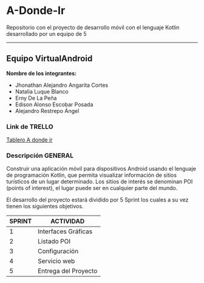 # A-Donde-Ir
Repositorio con el proyecto de desarrollo móvil con el lenguaje Kotlin desarrollado por un equipo de 5

---

## Equipo VirtualAndroid
**Nombre de los integrantes:**
- Jhonathan Alejandro Angarita Cortes
- Natalia Luque Blanco
- Erny De La Peña
- Edison Alonso Escobar Posada
- Alejandro Restrepo Ángel


### Link de TRELLO
[Tablero A donde ir](https://trello.com/b/p1tNK1YJ/a-d%C3%B3nde-ir)


### Descripción GENERAL

Construir una aplicación móvil para dispositivos Android usando el lenguaje de programación Kotlin, que permita visualizar información de sitios turísticos de un lugar determinado. Los sitios de interés se denominan POI (points of interest), el lugar puede ser en cualquier parte del mundo. 

El desarrollo del proyecto estará dividido por 5 Sprint los cuales a su vez tienen los siguientes objetivos.

| SPRINT | ACTIVIDAD |
| ------ | ------ |
| 1 | Interfaces Gráficas |
| 2 | Listado POI |
| 3 | Configuración |
| 4 | Servicio web |
| 5 | Entrega del Proyecto |
